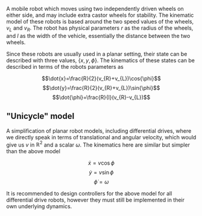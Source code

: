 A mobile robot which moves using two independently driven wheels on either side, and may include extra castor wheels for stability. The kinematic model of these robots is based around the two speed values of the wheels, $v_{L}$ and $v_{R}$. The robot has physical parameters $r$ as the radius of the wheels, and $l$ as the width of the vehicle, essentially the distance between the two wheels.

Since these robots are usually used in a planar setting, their state can be described with three values, {$x,y,\phi$}. The kinematics of these states can be described in terms of the robots parameters as

$$\dot{x}=\frac{R}{2}(v_{R}+v_{L})\cos{\phi}$$
$$\dot{y}=\frac{R}{2}(v_{R}+v_{L})\sin{\phi}$$
$$\dot{\phi}=\frac{R}{l}(v_{R}-v_{L})$$

## "Unicycle" model

A simplification of planar robot models, including differential drives, where we directly speak in terms of translational and angular velocity, which would give us $v$ in $\mathbb{R}^{2}$ and a scalar $\omega$. The kinematics here are similar but simpler than the above model

$$\dot{x}=v\cos{\phi}$$
$$\dot{y}=v\sin{\phi}$$
$$\dot{\phi}=\omega$$

It is recommended to design controllers for the above model for all differential drive robots, however they must still be implemented in their own underlying dynamics.